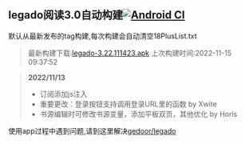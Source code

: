 ## legado阅读3.0自动构建[![Android CI](https://github.com/liufuyou/gedoor-Build/workflows/Android%20CI/badge.svg)](https://github.com/liufuyou/gedoor-Build/actions)

默认从最新发布的tag构建,每次构建会自动清空18PlusList.txt

> 最新构建下载:[legado-3.22.111423.apk](https://github.com/liufuyou/gedoor-Build/releases/download/legado-3.22.111423/legado-3.22.111423.apk) 上次构建时间:2022-11-15 09:37:52
<!--start-->
> **2022/11/13**
> 
> * 订阅添加js注入
> * 重要更改：登录按钮支持调用登录URL里的函数 by Xwite
> * 书源编辑时可修改书源变量，添加平板双页，其他优化 by Horis
<!--end-->
  
使用app过程中遇到问题,请到这里解决[gedoor/legado](https://github.com/gedoor/legado/issues)

